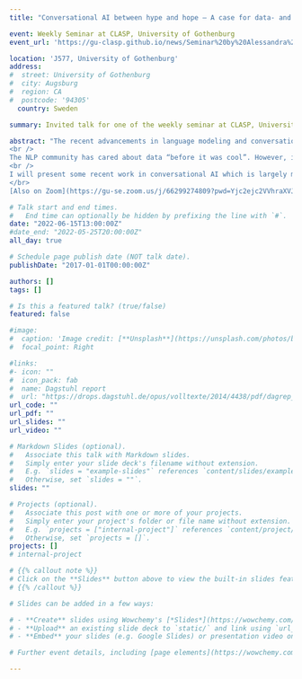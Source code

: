 ```yaml
---
title: "Conversational AI between hype and hope – A case for data- and human-centric approaches"

event: Weekly Seminar at CLASP, University of Gothenburg
event_url: 'https://gu-clasp.github.io/news/Seminar%20by%20Alessandra%20Zarcone/'

location: 'J577, University of Gothenburg'
address:
#  street: University of Gothenburg
#  city: Augsburg
#  region: CA
#  postcode: '94305'
  country: Sweden

summary: Invited talk for one of the weekly seminar at CLASP, University of Gothenburg.

abstract: "The recent advancements in language modeling and conversational AI have been accompanied by the promise of a dramatic impact on the adoption of language technologies. Small and medium businesses are not immune to this hype, but often (1) lack the in-house expertise to develop user-centered design and (2) do not have enough (representative) data for training their machine learning modules, nor resources to collect it.<br />
<br />
The NLP community has cared about data “before it was cool”. However, in the broader and more variegated community of ML/AI practitioners, the most relevant aspects of data are size of training data and the popularity of benchmark datasets (<i>the Kaggle game</i>, Manning 2015). Users are also not typically part of the picture, and even less so are crowdworkers, whose humanity is hidden inside a metaphorical <i>mechanical Turk</i>. A scarce attention to data and users thus also has ethical consequences on how data is obtained and what data is used for.<br />
<br />
I will present some recent work in conversational AI which is largely motivated by the need for a more user- and data-centered perspective. I argue that this perspective is a missing link when transferring technologies outside academia and into industrial use cases.</br>
</br>
[Also on Zoom](https://gu-se.zoom.us/j/66299274809?pwd=Yjc2ejc2VVhraXVJMmhWeWtOQ2NuUT09)."

# Talk start and end times.
#   End time can optionally be hidden by prefixing the line with `#`.
date: "2022-06-15T13:00:00Z"
#date_end: "2022-05-25T20:00:00Z"
all_day: true

# Schedule page publish date (NOT talk date).
publishDate: "2017-01-01T00:00:00Z"

authors: []
tags: []

# Is this a featured talk? (true/false)
featured: false

#image:
#  caption: 'Image credit: [**Unsplash**](https://unsplash.com/photos/bzdhc5b3Bxs)'
#  focal_point: Right

#links:
#- icon: ""
#  icon_pack: fab
#  name: Dagstuhl report
#  url: "https://drops.dagstuhl.de/opus/volltexte/2014/4438/pdf/dagrep_v003_i011_p079_s13462.pdf"
url_code: ""
url_pdf: ""
url_slides: ""
url_video: ""

# Markdown Slides (optional).
#   Associate this talk with Markdown slides.
#   Simply enter your slide deck's filename without extension.
#   E.g. `slides = "example-slides"` references `content/slides/example-slides.md`.
#   Otherwise, set `slides = ""`.
slides: ""

# Projects (optional).
#   Associate this post with one or more of your projects.
#   Simply enter your project's folder or file name without extension.
#   E.g. `projects = ["internal-project"]` references `content/project/deep-learning/index.md`.
#   Otherwise, set `projects = []`.
projects: []
# internal-project

# {{% callout note %}}
# Click on the **Slides** button above to view the built-in slides feature.
# {{% /callout %}}

# Slides can be added in a few ways:

# - **Create** slides using Wowchemy's [*Slides*](https://wowchemy.com/docs/managing-content/#create-slides) feature and link using `slides` parameter in the front matter of the talk file
# - **Upload** an existing slide deck to `static/` and link using `url_slides` parameter in the front matter of the talk file
# - **Embed** your slides (e.g. Google Slides) or presentation video on this page using [shortcodes](https://wowchemy.com/docs/writing-markdown-latex/).

# Further event details, including [page elements](https://wowchemy.com/docs/writing-markdown-latex/) such as image galleries, can be added to the body of this page.

---
```

